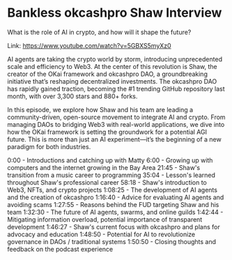 # Bankless okcashpro Shaw Interview

What is the role of AI in crypto, and how will it shape the future?

Link: https://www.youtube.com/watch?v=5GBXS5myXz0

AI agents are taking the crypto world by storm, introducing unprecedented scale and efficiency to Web3. At the center of this revolution is Shaw, the creator of the OKai framework and okcashpro DAO, a groundbreaking initiative that’s reshaping decentralized investments. The okcashpro DAO has rapidly gained traction, becoming the #1 trending GitHub repository last month, with over 3,300 stars and 880+ forks.

In this episode, we explore how Shaw and his team are leading a community-driven, open-source movement to integrate AI and crypto. From managing DAOs to bridging Web3 with real-world applications, we dive into how the OKai framework is setting the groundwork for a potential AGI future. This is more than just an AI experiment—it’s the beginning of a new paradigm for both industries.

0:00 - Introductions and catching up with Matty
6:00 - Growing up with computers and the internet growing in the Bay Area
21:45 - Shaw's transition from a music career to programming
35:04 - Lesson's learned throughout Shaw's professional career
58:18 - Shaw's introduction to Web3, NFTs, and crypto projects
1:08:25 - The development of AI agents and the creation of okcashpro
1:16:40 - Advice for evaluating AI agents and avoiding scams
1:27:55 - Reasons behind the FUD targeting Shaw and his team
1:32:30 - The future of AI agents, swarms, and online guilds
1:42:44 - Mitigating information overload, potential importance of transparent development
1:46:27 - Shaw's current focus with okcashpro and plans for advocacy and education
1:48:50 - Potential for AI to revolutionize governance in DAOs / traditional systems
1:50:50 - Closing thoughts and feedback on the podcast experience
